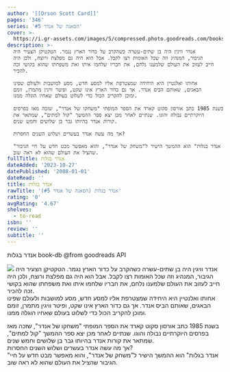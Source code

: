 ```yaml
---
author: '[[Orson Scott Card]]'
pages: '346'
series: 'הסאגה של אנדר #5'
cover: >-
  https://i.gr-assets.com/images/S/compressed.photo.goodreads.com/books/1474271403l/32075563.jpg
description: >-
  אנדר וויגין היה בן שתים-עשרה כשהקרב על כדור הארץ נגמר. הטקטיקן הצעיר היה
  הגיבור, המנהיג וזה שכל האומות רצו לקבל. אבל הוא היה גם מפלצת ורוצח, ולכן היה
  חייב לעזוב את העולם שלמענו נלחם, את חבריו שלחמו איתו ואת משפחתו שהוא בקושי זכה
  להכיר.  

  אחותו ואלנטיין היא היחידה שמצטרפת אליו למסע חדש, מסע למושבות ולעולם שפינו
  הבאגים, שאותם הביס אנדר. אך גם כדור הארץ אינו שקט, ופיטר וויגין מתמרן, זומם
  ומוכן להקריב הכול כדי לשלוט בעולם שאחיו הוגלה ממנו.  
    
  בשנת 1985 כתב אורסון סקוט קארד את הספר המופתי "משחקו של אנדר", שזכה מאז בפרסים
  היוקרתיים נבולה והוגו. שנתיים לאחר מכן יצא ספר ההמשך "קול למתים", שמתאר את
  קורות אנדר בהיותו גבר בן שלושים וחמש שנים.  

  אך מה עשה אנדר בעשרים ושלוש השנים החסרות?  

  "אנדר בגלות" הוא ההמשך הישיר ל"משחק של אנדר", והוא מאפשר מבט חדש על חיי הגיבור
  שהציל את העולם שהוא לא ראה שוב.
fullTitle: אנדר בגלות
dateAdded: '2023-10-27'
datePublished: '2008-01-01'
dateRead: ''
title: אנדר בגלות
rawTitle: 'אנדר בגלות (הסאגה של אנדר #5)'
rating: '0'
avgRating: '4.67'
shelves:
  - to-read
isbn: ''
review: ''
subtitle: ''
---
```

אנדר בגלות book-db 
@from goodreads API

![](https:&#x2F;&#x2F;i.gr-assets.com&#x2F;images&#x2F;S&#x2F;compressed.photo.goodreads.com&#x2F;books&#x2F;1474271403l&#x2F;32075563.jpg)
אנדר וויגין היה בן שתים-עשרה כשהקרב על כדור הארץ נגמר. הטקטיקן הצעיר היה הגיבור, המנהיג וזה שכל האומות רצו לקבל. אבל הוא היה גם מפלצת ורוצח, ולכן היה חייב לעזוב את העולם שלמענו נלחם, את חבריו שלחמו איתו ואת משפחתו שהוא בקושי זכה להכיר.  
אחותו ואלנטיין היא היחידה שמצטרפת אליו למסע חדש, מסע למושבות ולעולם שפינו הבאגים, שאותם הביס אנדר. אך גם כדור הארץ אינו שקט, ופיטר וויגין מתמרן, זומם ומוכן להקריב הכול כדי לשלוט בעולם שאחיו הוגלה ממנו.  
  
בשנת 1985 כתב אורסון סקוט קארד את הספר המופתי &quot;משחקו של אנדר&quot;, שזכה מאז בפרסים היוקרתיים נבולה והוגו. שנתיים לאחר מכן יצא ספר ההמשך &quot;קול למתים&quot;, שמתאר את קורות אנדר בהיותו גבר בן שלושים וחמש שנים.  
אך מה עשה אנדר בעשרים ושלוש השנים החסרות?  
&quot;אנדר בגלות&quot; הוא ההמשך הישיר ל&quot;משחק של אנדר&quot;, והוא מאפשר מבט חדש על חיי הגיבור שהציל את העולם שהוא לא ראה שוב.